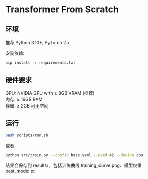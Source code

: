 # Transformer From Scratch

## 环境
推荐 Python 3.10+, PyTorch 2.x

安装依赖:
```bash
pip install -r requirements.txt
```
## 硬件要求
GPU: NVIDIA GPU with ≥ 8GB VRAM (推荐)\
内存: ≥ 16GB RAM\
存储: ≥ 2GB 可用空间
## 运行
```bash
bash scripts/run.sh
```
或者
```bash
python src/train.py --config base.yaml --seed 42 --device cpu
```
结果会保存到 results/，包括训练曲线 training_curve.png、模型权重 best_model.pt




